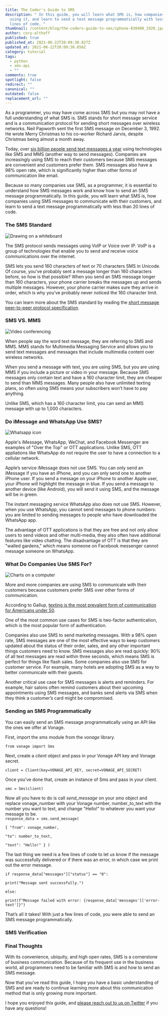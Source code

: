 ```yaml
---
title: The Coder's Guide to SMS
description: " In this guide, you will learn what SMS is, how companies are
  using it, and learn to send a text message programmatically with less than 20
  lines of code. "
thumbnail: /content/blog/the-coders-guide-to-sms/iphone-830480_1920.jpg
author: cory-althoff
published: true
published_at: 2021-06-22T20:09:30.827Z
updated_at: 2021-06-22T20:09:30.856Z
category: tutorial
tags:
  - python
  - sms-api
  - ""
comments: true
spotlight: false
redirect: ""
canonical: ""
outdated: false
replacement_url: ""
---
```

As a programmer, you may have come across SMS but you may not have a full understanding of what SMS is. SMS stands for short message service and is a communication protocol for sending short messages over wireless networks. Neil Papworth sent the first SMS message on December 3, 1992. He wrote Merry Christmas to his co-worker Richard Jarvis, despite Christmas being almost a month away. 

Today, over [six billion people send text messages a year](https://www.cnn.com/2012/12/03/tech/mobile/sms-text-message-20/index.html) using technologies like SMS and MMS (another way to send messages). Companies are increasingly using SMS to reach their customers because SMS messages are convenient and customers prefer them. SMS messages also have a 98% open rate, which is significantly higher than other forms of communication like email.

Because so many companies use SMS, as a programmer, it is essential to understand how SMS messages work and know how to send an SMS message programmatically. In this guide, you will learn what SMS is, how companies using SMS messages to communicate with their customers, and learn to send a text message programmatically with less than 20 lines of code. 

### The SMS Standard

![Drawing on a whiteboard](/content/blog/the-coders-guide-to-sms/mark-516279_640.jpg)

The SMS protocol sends messages using VoIP or Voice over IP. VoIP is a group of technologies that enable you to send and receive voice communications over the internet. 

SMS lets you send 160 characters of text or 70 characters SMS in Unicode. Of course, you’ve probably sent a message longer than 160 characters before, so how is that possible? When you send an SMS message longer than 160 characters, your phone carrier breaks the messages up and sends multiple messages. However, your phone carrier makes sure they arrive in order, which is why you’ve probably never noticed the 160 character limit. 

You can learn more about the SMS standard by reading the [short message peer-to-peer protocol specification](http://docs.nimta.com/smppv50.pdf).

### SMS VS. MMS

![Video conferencing](/content/blog/the-coders-guide-to-sms/video-conference-5167472_640.jpg)

When people say the word text message, they are referring to SMS and MMS. MMS stands for Multimedia Messaging Service and allows you to send text messages and messages that include multimedia content over wireless networks. 

When you send a message with text, you are using SMS, but you are using MMS if you include a picture or video in your message. Because SMS messages only contain text and have a 160 character limit, they are cheaper to send than MMS messages. Many people also have unlimited texting plans, so often using SMS means your subscribers won’t have to pay anything. 

Unlike SMS, which has a 160 character limit, you can send an MMS message with up to 1,000 characters.

### Do iMessage and WhatsApp Use SMS?

![Whatsapp icon](/content/blog/the-coders-guide-to-sms/whatsapp-892926_640.jpg)

Apple's iMessage, WhatsApp, WeChat, and Facebook Messenger are examples of "Over the Top" or OTT applications. Unlike SMS, OTT appliations like WhatsApp do not require the user to have a connection to a cellular network. 

Apple’s service iMessage does not use SMS. You can only send an iMessage if you have an iPhone, and you can only send one to another iPhone user. If you send a message on your iPhone to another Apple user, your iPhone will highlight the message in blue. If you send a message to another device (like Android), you will send it using SMS, and the message will be in green. 

The instant messaging service WhatsApp also does not use SMS. However, when you use WhatsApp, you cannot send messages to phone numbers: you are limited to sending messages to people who have downloaded the WhatsApp app. 

The advantage of OTT applications is that they are free and not only allow users to send videos and other multi-media, they also often have additional features like video chatting. The disadvantage of OTT is that they are "walled gardens," which means someone on Facebook messenger cannot message someone on WhatsApp.  

### What Do Companies Use SMS For? 

![Charts on a computer](/content/blog/the-coders-guide-to-sms/digital-marketing-1433427_640.jpg)

More and more companies are using SMS to communicate with their customers because customers prefer SMS over other forms of communication. 

According to Gallup, [texting is the most prevalent form of communication for Americans under 50](https://news.gallup.com/poll/179288/new-era-communication-americans.aspx).

One of the most common use cases for SMS is two-factor authentication, which is the most popular form of authentication. 

Companies also use SMS to send marketing messages. With a 98% open rate, SMS messages are one of the most effective ways to keep customers updated about the status of their order, sales, and any other important things customers need to know. SMS messages also are read quickly: 90% of all text messages are read within three seconds, which means SMS is perfect for things like flash sales. Some companies also use SMS for customer service. For example, many hotels are adopting SMS as a way to better communicate with their guests. 

Another critical use case for SMS messages is alerts and reminders. For example, hair salons often remind customers about their upcoming appointments using SMS messages, and banks send alerts via SMS when they think a customer’s card might be compromised. 

### Sending an SMS Programmatically

You can easily send an SMS message programmatically using an API like the ones we offer at Vonage. 

First, import the *sms* module from the *vonage* library.     

`from vonage import Sms`

Next, create a *client* object and pass in your Vonage API key and Vonage secret. 

`client = Client(key=VONAGE_API_KEY, secret=VONAGE_API_SECRET)`

Once you’ve done that, create an instance of Sms and pass in your client. 

`sms = Sms(client)`

Now all you have to do is call *send_message* on your *sms* object and replace vonage_number with your Vonage number, number_to_text with the number you want to text, and change "Hello!" to whatever you want your message to be. \
`response_data = sms.send_message(`

`{ "from": vonage_number,`

`"to": number_to_text,`

`"text": "Hello!" } )`

The last thing we need is a few lines of code to let us know if the message was successfully delivered or if there was an error, in which case we print out the error message.

`if response_data["messages"]["status"] == "0":`

`print("Message sent successfully.")`

`else:`

`print(f"Message failed with error: {response_data['messages']['error-text']}")`

That’s all it takes! With just a few lines of code, you were able to send an SMS message programmatically. 

### SMS Verification



### Final Thoughts

With its convenience, ubiquity, and high open rates, SMS is a cornerstone of business communication. Because of its frequent use in the business world, all programmers need to be familiar with SMS is and how to send an SMS message. 

Now that you've read this guide, I hope you have a basic understanding of SMS and are ready to continue learning more about this communication method that is only growing more important.

I hope you enjoyed this guide, and [please reach out to us on Twitter](https://twitter.com/VonageDev) if you have any questions!